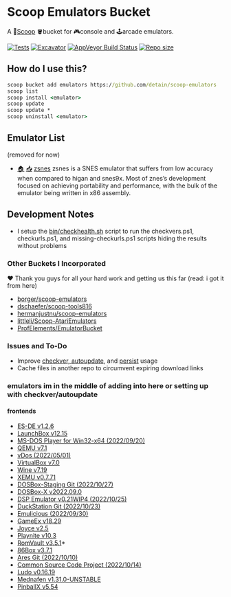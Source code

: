 # Scoop Emulators Bucket

A 🥄[Scoop](https://scoop.sh) 🪣bucket for 🎮console and 🕹arcade emulators.

[![Tests](https://github.com/detain/scoop-emulators/actions/workflows/ci.yml/badge.svg)](https://github.com/detain/scoop-emulators/actions/workflows/ci.yml)
[![Excavator](https://github.com/detain/scoop-emulators/actions/workflows/excavator.yml/badge.svg)](https://github.com/detain/scoop-emulators/actions/workflows/excavator.yml)
[![AppVeyor Build Status](https://img.shields.io/appveyor/ci/detain/scoop-emulators/master.svg?style=flat-square&label=AppVeyor&logo=appveyor)](https://ci.appveyor.com/project/detain/scoop-emulators/branch/master)
[![Repo size](https://img.shields.io/github/repo-size/detain/scoop-emulators.svg?style=flat-square)](https://github.com/detain/scoop-emulators)

## How do I use this?

```cmd
scoop bucket add emulators https://github.com/detain/scoop-emulators
scoop list
scoop install <emulator>
scoop update
scoop update *
scoop uninstall <emulator>
```

## Emulator List

(removed for now)

* [🏠](http://www.zsnes.com/) [📥](https://consolo.is.cc/emu/zsnes/1.51.7z) [zsnes](./bucket/zsnes.json) zsnes is a SNES emulator that suffers from low accuracy when compared to higan and snes9x. Most of znes’s development focused on achieving portability and performance, with the bulk of the emulator being written in x86 assembly.

## Development Notes

* I setup the [bin/checkhealth.sh](./bin/checkhealth.sh) script to run the checkvers.ps1, checkurls.ps1, and missing-checkurls.ps1 scripts hiding the results without problems

### Other Buckets I Incorporated

❤ Thank you guys for all your hard work and getting us this far (read: i got it from here)

* [borger/scoop-emulators](https://github.com/borger/scoop-emulators)
* [dschaefer/scoop-tools816](https://github.com/dschaefer/scoop-tools816)
* [hermanjustnu/scoop-emulators](https://github.com/hermanjustnu/scoop-emulators)
* [littleli/Scoop-AtariEmulators](https://github.com/littleli/Scoop-AtariEmulators)
* [ProfElements/EmulatorBucket](https://github.com/ProfElements/EmulatorBucket)

### Issues and To-Do

* Improve [checkver, autoupdate](https://github.com/ScoopInstaller/Scoop/wiki/App-Manifest-Autoupdate), and [persist](https://github.com/ScoopInstaller/Scoop/wiki/Persistent-data) usage
* Cache files in another repo to circumvent expiring download links

### emulators im in the middle of adding into here or setting up with checkver/autoupdate

#### frontends

* [ES-DE v1.2.6](https://www.emucr.com/2022/08/es-de-v126.html)
* [LaunchBox v12.15](https://www.emucr.com/2022/09/launchbox-v1215.html)
* [MS-DOS Player for Win32-x64 (2022/09/20)](https://www.emucr.com/2022/09/ms-dos-player-for-win32-x64-20220920.html)
* [QEMU v7.1](https://www.emucr.com/2022/08/qemu-v71.html)
* [vDos (2022/05/01)](https://www.emucr.com/2022/10/vdos-20220501.html)
* [VirtualBox v7.0](https://www.emucr.com/2022/10/virtualbox-v70.html)
* [Wine v7.19](https://www.emucr.com/2022/10/wine-v719.html)
* [XEMU v0.7.71](https://www.emucr.com/2022/10/xemu-v0771.html)
* [DOSBox-Staging Git (2022/10/27)](https://www.emucr.com/2022/10/dosbox-staging-git-20221027.html)
* [DOSBox-X v2022.09.0](https://www.emucr.com/2022/09/dosbox-x-v2022090.html)
* [DSP Emulator v0.21WIP4 (2022/10/25)](https://www.emucr.com/2022/10/dsp-emulator-v021wip4-20221025.html)
* [DuckStation Git (2022/10/23)](https://www.emucr.com/2022/10/duckstation-git-20221023.html)
* [Emulicious (2022/09/30)](https://www.emucr.com/2022/10/emulicious-20220930.html)
* [GameEx v18.29](https://www.emucr.com/2022/10/gameex-v1829.html)
* [Joyce v2.5](https://www.emucr.com/2022/08/joyce-v25.html)
* [Playnite v10.3](https://www.emucr.com/2022/09/playnite-v103.html)
* [RomVault v3.5.1](https://www.emucr.com/2022/10/romvault-v351.html)*
* [86Box v3.7.1](https://www.emucr.com/2022/08/86box-v371.html)
* [Ares Git (2022/10/10)](https://www.emucr.com/2022/10/ares-git-20221010.html)
* [Common Source Code Project (2022/10/14)](https://www.emucr.com/2022/10/common-source-code-project-20221014.html)
* [Ludo v0.16.19](https://www.emucr.com/2022/09/ludo-v01619.html)
* [Mednafen v1.31.0-UNSTABLE](https://www.emucr.com/2022/08/mednafen-v1310-unstable.html)
* [PinballX v5.54](https://www.emucr.com/2022/09/pinballx-v554.html)

